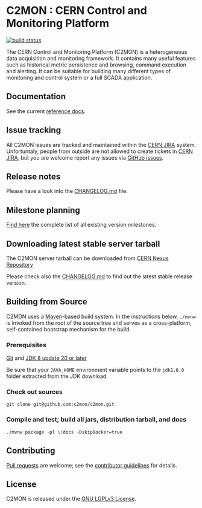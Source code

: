 # C2MON : CERN Control and Monitoring Platform
[![build status](https://gitlab.cern.ch/c2mon/c2mon/badges/master/build.svg)](https://gitlab.cern.ch/c2mon/c2mon/commits/master)

The CERN Control and Monitoring Platform (C2MON) is a heterogeneous data acquisition and monitoring framework. It contains many useful features
such as historical metric persistence and browsing, command execution and alerting. It can be suitable for building many different types
of monitoring and control system or a full SCADA application.

## Documentation
See the current [reference docs][].

## Issue tracking
All C2MON issues are tracked and maintained within the [CERN JIRA][] system. Unfortuntaly, people from outside are not allowed to create tickets in [CERN JIRA][],
but you are welcome report any issues via [GitHub issues][].

## Release notes
Please have a look into the [CHANGELOG.md][] file.

## Milestone planning
[Find here][] the complete list of all existing version milestones.

## Downloading latest stable server tarball 

The C2MON server tarball can be downloaded from [CERN Nexus Repository](https://nexus.web.cern.ch/nexus/#nexus-search;gav~cern.c2mon.server~c2mon-server~~tar.gz~)

Please check also the [CHANGELOG.md] to find out the latest stable release version.

## Building from Source
C2MON uses a [Maven][]-based build system. In the instructions
below, `./mvnw` is invoked from the root of the source tree and serves as
a cross-platform, self-contained bootstrap mechanism for the build.

### Prerequisites

[Git][] and [JDK 8 update 20 or later][JDK8 build]

Be sure that your `JAVA_HOME` environment variable points to the `jdk1.8.0` folder
extracted from the JDK download.

### Check out sources
`git clone git@github.com:c2mon/c2mon.git`

### Compile and test; build all jars, distribution tarball, and docs
`./mvnw package -pl \!docs -DskipDocker=true`

## Contributing
[Pull requests][] are welcome; see the [contributor guidelines][] for details.

## License
C2MON is released under the [GNU LGPLv3 License][].

[Javadoc]: https://c2mon.web.cern.ch/c2mon/javadoc/
[reference docs]: http://c2mon.web.cern.ch/c2mon/docs/latest/
[CERN JIRA]: https://its.cern.ch/jira/projects/CM
[GitHub issues]: https://github.com/c2mon/c2mon/issues
[CHANGELOG.md]: /CHANGELOG.md
[Find here]: https://gitlab.cern.ch/c2mon/c2mon/milestones?state=all
[Maven]: http://maven.apache.org
[Git]: http://help.github.com/set-up-git-redirect
[JDK8 build]: http://www.oracle.com/technetwork/java/javase/downloads
[Pull requests]: http://help.github.com/send-pull-requests
[contributor guidelines]: /CONTRIBUTING.md
[GNU LGPLv3 License]: /LICENSE
